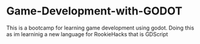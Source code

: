 # Game-Development-with-GODOT
This is a bootcamp for learning game development using godot. 
Doing this as im learninig a new language for RookieHacks that is GDScript
